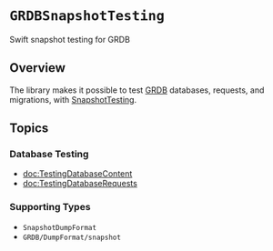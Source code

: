 # ``GRDBSnapshotTesting``

Swift snapshot testing for GRDB

## Overview

The library makes it possible to test [GRDB](http://github.com/groue/GRDB.swift/graphs/traffic) databases, requests, and migrations, with [SnapshotTesting](https://github.com/pointfreeco/swift-snapshot-testing).

## Topics

### Database Testing

- <doc:TestingDatabaseContent>
- <doc:TestingDatabaseRequests>

### Supporting Types

- ``SnapshotDumpFormat``
- ``GRDB/DumpFormat/snapshot``
